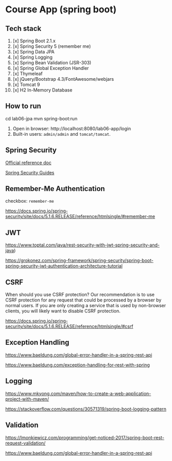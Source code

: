 # Course App (spring boot)

## Tech stack

1. [x] Spring Boot 2.1.x
2. [x] Spring Security 5 (remember me)
3. [x] Spring Data JPA
4. [x] Spring Logging
5. [x] Spring Bean Validation (JSR-303)
6. [x] Spring Global Exception Handler
7. [x] Thymeleaf
8. [x] jQuery/Bootstrap 4.3/FontAwesome/webjars
9. [x] Tomcat 9
10. [x] H2 In-Memory Database

## How to run


cd lab06-jpa
mvn spring-boot:run 


1. Open in browser: http://localhost:8080/lab06-app/login
2. Built-in users: `admin/admin` and `tomcat/tomcat`.

## Spring Security

[Official reference doc](https://docs.spring.io/spring-security/site/docs/5.1.6.RELEASE/reference/htmlsingle/#ns-config)

[Spring Security Guides](https://docs.spring.io/spring-security/site/docs/current/guides/html5/)

## Remember-Me Authentication

checkbox: `remember-me`

https://docs.spring.io/spring-security/site/docs/5.1.6.RELEASE/reference/htmlsingle/#remember-me

## JWT
https://www.toptal.com/java/rest-security-with-jwt-spring-security-and-java)

https://grokonez.com/spring-framework/spring-security/spring-boot-spring-security-jwt-authentication-architecture-tutorial

## CSRF

When should you use CSRF protection? Our recommendation is to use CSRF protection for any request that could be processed by a browser by normal users. If you are only creating a service that is used by non-browser clients, you will likely want to disable CSRF protection.

https://docs.spring.io/spring-security/site/docs/5.1.6.RELEASE/reference/htmlsingle/#csrf

## Exception Handling

https://www.baeldung.com/global-error-handler-in-a-spring-rest-api

https://www.baeldung.com/exception-handling-for-rest-with-spring

## Logging

https://www.mkyong.com/maven/how-to-create-a-web-application-project-with-maven/

https://stackoverflow.com/questions/30571319/spring-boot-logging-pattern

## Validation

https://lmonkiewicz.com/programming/get-noticed-2017/spring-boot-rest-request-validation/

https://www.baeldung.com/global-error-handler-in-a-spring-rest-api

